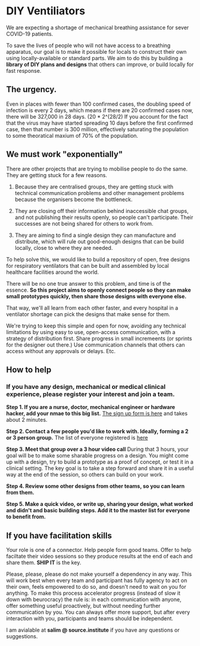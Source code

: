 # DIY Ventiliators

We are expecting a shortage of mechanical breathing assistance for sever COVID-19 patients.

To save the lives of people who will not have access to a breathing apparatus, our goal is to make it possible for locals to construct their own using locally-available or standard parts.  We aim to do this by building a **library of DIY plans and designs** that others can improve, or build locally for fast response.

## The urgency.

Even in places with fewer than 100 confirmed cases, the doubling speed of infection is every 2 days, which means if there are 20 confirmed cases now, there will be 327,000 in 28 days. (20 * 2^(28/2) If you account for the fact that the virus may have started spreading 10 days before the first confirmed case, then that number is 300 million, effectively saturating the population to some theoratical maxium of 70% of the population.

## We must work "exponentially"

There are other projects that are trying to mobilise people to do the same.  They are getting stuck for a few reasons.

1. Because they are centralised groups, they are getting stuck with technical communication problems and other management problems because the organisers become the bottleneck.

2. They are closing off their information behind inaccessible chat groups, and not publishing their results openly, so people can't participate. Their successes are not being shared for others to work from.

3. They are aiming to find a single design they can manufacture and distribute, which will rule out good-enough designs that can be build locally, close to where they are needed.

To help solve this, we would like to build a repository of open, free designs for respiratory ventilators that can be built and assembled by local healthcare facilities around the world.

There will be no one true answer to this problem, and time is of the essence. **So this project aims to openly connect people so they can make small prototypes quickly, then share those designs with everyone else.**

That way, we'll all learn from each other faster, and every hospital in a ventilator shortage can pick the designs that make sense for them.


We're trying to keep this simple and open for now, avoiding any technical limitations by using easy to use, open-access communication, with a strategy of distribution first.  Share progress in small incremeents (or sprints for the designer out there.)  Use communication channels that others can access without any approvals or delays. Etc.

## How to help

### If you have any design, mechanical or medical clinical experience, please register your interest and join a team.

**Step 1.  If you are a nurse, doctor, mechanical engineer or hardware hacker, add your nmae to this big list.** [The sign up form is here](https://forms.gle/AvygJMQWPzepXA2E9) and takes about 2 minutes.

**Step 2. Contact a few people you'd like to work with.  Ideally, forming a 2 or 3 person group.**  The list of everyone registered is [here](https://docs.google.com/spreadsheets/d/1Hu-vF676ud4nj5pDUPjlOHo4BSCHz0kKqxdISWTbW3U/edit?usp=sharing)

**Step 3. Meet that group over a 3 hour video call**  During that 3 hours, your goal will be to make some sharable progress on a design.  You might come up with a design, try to build a prototype as a proof of concept, or test it in a clinical setting.  The key goal is to take a step forward and share it in a useful way at the end of the session, so others can build on your work.

**Step 4. Review some other designs from other teams, so you can learn from them.**

**Step 5. Make a quick video, or write up, sharing your design, what worked and didn't and basic building steps.  Add it to the master list for everyone to benefit from.**


## If you have facilitation skills
Your role is one of a connector.  Help people form good teams.  Offer to help faciltate their video sessions so they produce results at the end of each and share them.  **SHIP IT** is the key.

Please, please, please do not make yourself a dependency in any way.  This will work best when every team and participant has fully agency to act on their own, feels empowered to do so, and doesn't need to wait on you for anything.  To make this process accelerator progress (instead of slow it down with beurocracy) the rule is: in each communication with anyone, offer something useful proactively, but without needing further communication by you.  You can always offer more support, but after every interaction with you, participants and teams should be independent.

I am avialable at **salim @ source.institute** if you have any questions or suggestions.  
